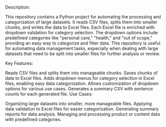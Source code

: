Description:

This repository contains a Python project for automating the processing and categorization of large datasets. It reads CSV files, splits them into smaller chunks, and writes the data to Excel files. Each Excel file is enriched with dropdown validation for category selection. The dropdown options include predefined categories like "personal care," "health," and "out of scope," providing an easy way to categorize and filter data. This repository is useful for automating data management tasks, especially when dealing with large datasets that need to be split into smaller files for further analysis or review.

Key Features:

Reads CSV files and splits them into manageable chunks.
Saves chunks of data to Excel files.
Adds dropdown menus for category selection in Excel files, enabling easy data categorization.
Allows customization of dropdown options for various use cases.
Generates a summary CSV with sentence counts for each generated file.
Use Cases:

Organizing large datasets into smaller, more manageable files.
Applying data validation to Excel files for easier categorization.
Generating summary reports for data analysis.
Managing and processing product or content data with predefined categories.
